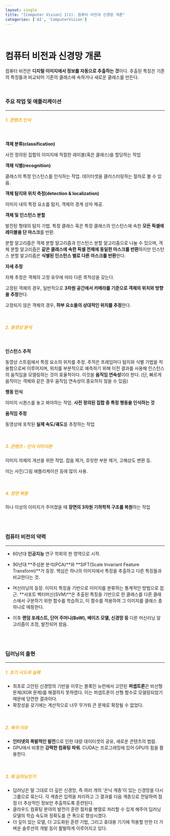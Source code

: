 ```yaml
---
layout: single
title: "[Computer Vision] 1(1). 컴퓨터 비전과 신경망 개론"
categories: ['AI', 'ComputerVision']
---
```


<br>

# 컴퓨터 비전과 신경망 개론

컴퓨터 비전은 **디지털 이미지에서 정보를 자동으로 추출하는 것**이다. 추출된 특징은 기존의 특징들과 비교되어 기존의 클래스에 속하거나 새로운 클래스를 만든다. 

<br>

### 주요 작업 및 애플리케이션

---

##### <span style = "color:rgb(243, 178, 39)">1. 콘텐츠 인식</span>

<br>

**객체 분류(classification)**

사전 정의된 집합의 이미지에 적절한 레이블(혹은 클래스)을 할당하는 작업

**객체 식별(recognition)**

클래스의 특정 인스턴스를 인식하는 작업. 데이터셋을 클러스터링하는 절차로 볼 수 있음. 

**객체 탐지와 위치 측정(detection & localization)**

이미지 내의 특정 요소를 탐지, 객체의 경계 상자 제공. 

**객체 및 인스턴스 분할**

발전된 형태의 탐지 기법. 특정 클래스 혹은 특정 클래스의 인스턴스에 속한 **모든 픽셀에 레이블을 단 마스크**를 반환. 

분할 알고리즘은 객체 분할 알고리즘과 인스턴스 분할 알고리즘으로 나눌 수 있으며, 객체 분할 알고리즘은 **같은 클래스에 속한 픽셀 전체에 동일한 마스크를 반환**하지만 인스턴스 분할 알고리즘은 **식별된 인스턴스 별로 다른 마스크를 반환**한다. 

**자세 추정**

자체 추정은 객체의 고정 유무에 따라 다른 목적성을 갖는다. 

고정된 객체의 경우, 일반적으로 **3차원 공간에서 카메라를 기준으로 객체의 위치와 방향을 추정**한다. 

고정되지 않은 객체의 경우, **하부 요소들의 상대적인 위치를 추정**한다. 

<br>

##### <span style = "color:rgb(243, 178, 39)">2. 동영상 분석</span>

<br>

**인스턴스 추적**

동영상 스트림에서 특정 요소의 위치를 추정. 추적은 프레임마다 탐지와 식별 기법을 적용함으로써 이루어지며, 위치를 부분적으로 예측하기 위해 이전 결과를 사용해 인스턴스의 움직임을 모델링하는 것이 효율적이다. 이것을 **움직임 연속성**이라 한다. (단, 빠르게 움직이는 객체와 같은 경우 움직임 연속성이 중요하지 않을 수 있음)

**행동 인식**

이미지 시퀀스를 놓고 봐야하는 작업. **사전 정의된 집합 중 특정 행동을 인식하는 것**

**움직임 추정**

동영상에 포착된 **실제 속도/궤도**를 추정하는 작업

<br>

##### <span style = "color:rgb(243, 178, 39)">3. 콘텐츠 - 인식 이미지본</span>

이미지 자체의 개선을 위한 작업. 잡음 제거, 흐릿한 부분 제거, 고해상도 변환 등. 

이는 사진/그림 애플리케이션 등에 많이 사용. 

<br>

##### <span style = "color:rgb(243, 178, 39)">4. 장면 복원</span>

하나 이상의 이미지가 주어졌을 때 **장면의 3차원 기하학적 구조를 복원**하는 작업

<br>

<br>

### 컴퓨터 비전의 약력

---

* 60년대 **인공지능** 연구 학회의 한 영역으로 시작. 
* 90년대 **주성분 분석(PCA)**와 **SIFT(Scale Invariant Feature Transform)**가 등장. 핵심은 하나의 이미지에서 특징을 추출하고 다른 특징들과 비교한다는 것. 
* 머신러닝의 등장. 이미지 특징을 기반으로 이미지를 분류하는 통계적인 방법으로 접근.  **서포트 벡터머신(SVM)**은 추출된 특징을 기반으로 한 클래스를 다른 클래스에서 구분하기 위한 함수를 학습하고, 이 함수를 적용하여 그 이미지를 클래스 중 하나로 매핑한다. 

* 이후 **랜덤 포레스트, 단어 주머니(BoW), 베이즈 모델, 신경망 등** 다른 머신러닝 알고리즘이 조정, 발전되어 왔음. 

<br>

<br>

### 딥러닝의 출현

---

##### <span style = "color:rgb(243, 178, 39)">1. 초기 시도와 실패</span>

* 최초로 고안된 신경망의 기반을 이루는 블록인 뉴런에서 고안된 **퍼셉트론**은 비선형 문제(XOR 문제)를 해결하지 못하였다. 이는 퍼셉트론이 선형 함수로 모델링되었기 때문에 당연한 결과이다. 
* 확장성을 갖기에는 계산적으로 너무 무거워 큰 문제로 확장될 수 없었다. 

<br>

##### <span style = "color:rgb(243, 178, 39)">2. 복귀 이유</span>

* **인터넷의 폭발적인 발전**으로 인한 대량 데이터셋의 공유, 새로운 콘텐츠의 범람. 
* GPU에서 비롯한 **강력한 컴퓨팅 파워**. CUDA는 프로그래밍에 있어 GPU의 힘을 활용한다. 

<br>

##### <span style = "color:rgb(243, 178, 39)">3. 왜 딥러닝인가</span>

* 딥러닝은 말 그대로 더 깊은 신경망, 즉 여러 개의 '은닉 계층'이 있는 신경망을 다시 그룹으로 묶는다. 각 계층은 입력을 처리하고 그 결과를 다음 계층으로 전달하여 점점 더 추상적인 정보만 추출하도록 훈련된다. 
* 클라우드 컴퓨팅 분야의 발전이 훈련 절차를 병렬로 처리할 수 있게 해주어 딥러닝 모델의 학습 속도와 정확도를 큰 폭으로 향상시켰다. 
* 더 깊이 있는 모델, 더 고도화된 훈련 기법, 그리고 휴대용 기기에 적용할 만한 더 가벼운 솔루션의 개발 등이 활발하게 이루어지고 있다. 

